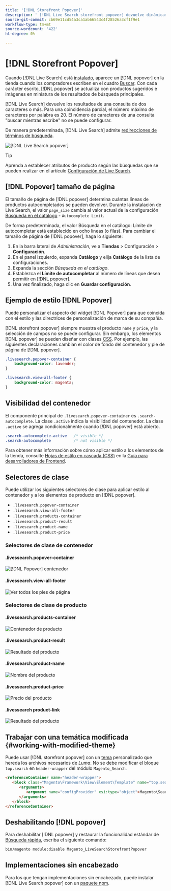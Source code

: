```yaml
---
title: '[!DNL Storefront Popover]'
description: ' [!DNL Live Search storefront popover] devuelve dinámicamente productos sugeridos y miniaturas.'
source-git-commit: cb69e11cd54a3ca1ab66543c4f28526a3cf1f9e1
workflow-type: tm+mt
source-wordcount: '422'
ht-degree: 0%

---
```


# [!DNL Storefront Popover]

Cuando [!DNL Live Search] está [instalado](install.md), aparece un [!DNL popover] en la tienda cuando los compradores escriben en el cuadro [Buscar](https://experienceleague.adobe.com/docs/commerce-admin/catalog/catalog/search/search.html?lang=es#quick-search). Con cada carácter escrito, [!DNL popover] se actualiza con productos sugeridos e imágenes en miniatura de los resultados de búsqueda principales.

[!DNL Live Search] devuelve los resultados de una consulta de dos caracteres o más. Para una coincidencia parcial, el número máximo de caracteres por palabra es 20. El número de caracteres de una consulta &quot;buscar mientras escribe&quot; no se puede configurar.

De manera predeterminada, [!DNL Live Search] admite [redirecciones de términos de búsqueda](https://experienceleague.adobe.com/docs/commerce-admin/catalog/catalog/search/search-terms.html?lang=es).

![[!DNL Live Search popover]](assets/storefront-search-as-you-type.png)

>[!TIP]
>
>Aprenda a establecer atributos de producto según las búsquedas que se pueden realizar en el artículo [Configuración de Live Search](workspace.md).

## [!DNL Popover] tamaño de página

El tamaño de página de [!DNL popover] determina cuántas líneas de productos autocompletados se pueden devolver. Durante la instalación de Live Search, el valor `page_size` cambia al valor actual de la configuración [Búsqueda en el catálogo](https://experienceleague.adobe.com/docs/commerce-admin/config/catalog/catalog.html?lang=es) - `Autocomplete Limit`.

De forma predeterminada, el valor Búsqueda en el catálogo: Límite de autocompletar está establecido en ocho líneas (o filas). Para cambiar el tamaño de página de [!DNL popover], haga lo siguiente:

1. En la barra lateral de *Administración*, ve a **Tiendas** > Configuración > **Configuración**.
1. En el panel izquierdo, expanda **Catálogo** y elija **Catálogo** de la lista de configuraciones.
1. Expanda la sección *Búsqueda en el catálogo*.
1. Establezca el **Límite de autocompletar** al número de líneas que desea permitir en [!DNL popover].
1. Una vez finalizado, haga clic en **Guardar configuración**.

## Ejemplo de estilo [!DNL Popover]

Puede personalizar el aspecto del widget [!DNL Popover] para que coincida con el estilo y las directrices de personalización de marca de su compañía.

[!DNL storefront popover] siempre muestra el producto `name` y `price`, y la selección de campos no se puede configurar. Sin embargo, los elementos [!DNL popover] se pueden diseñar con clases [CSS](https://developer.adobe.com/commerce/frontend-core/guide/css/). Por ejemplo, las siguientes declaraciones cambian el color de fondo del contenedor y pie de página de [!DNL popover].

```css
.livesearch.popover-container {
    background-color: lavender;
}

.livesearch.view-all-footer {
    background-color: magenta;
}
```

## Visibilidad del contenedor

El componente principal de `.livesearch.popover-container` es `.search-autocomplete`.  La clase `.active` indica la visibilidad del contenedor. La clase `.active` se agrega condicionalmente cuando [!DNL popover] está abierto.

```css
.search-autocomplete.active   /* visible */
.search-autocomplete          /* not visible */
```

Para obtener más información sobre cómo aplicar estilo a los elementos de la tienda, consulte [Hojas de estilo en cascada (CSS)](https://developer.adobe.com/commerce/frontend-core/guide/css/) en la [Guía para desarrolladores de Frontend](https://developer.adobe.com/commerce/frontend-core/guide/).

## Selectores de clase

Puede utilizar los siguientes selectores de clase para aplicar estilo al contenedor y a los elementos de producto en [!DNL popover].

- `.livesearch.popover-container`
- `.livesearch.view-all-footer`
- `.livesearch.products-container`
- `.livesearch.product-result`
- `.livesearch.product-name`
- `.livesearch.product-price`

### Selectores de clase de contenedor

#### .livessearch.popover-container

![[!DNL Popover] contenedor](assets/livesearch-popover-container.png)

#### .livessearch.view-all-footer

![Ver todos los pies de página](assets/livesearch-view-all-footer.png)

### Selectores de clase de producto

#### .livessearch.products-container

![Contenedor de producto](assets/livesearch-product-container.png)

#### .livessearch.product-result

![Resultado del producto](assets/livesearch-product-result.png)

#### .livessearch.product-name

![Nombre del producto](assets/livesearch-product-name.png)

#### .livessearch.product-price

![Precio del producto](assets/livesearch-product-price.png)

#### .livessearch product-link

![Resultado del producto](assets/livesearch-product-link.png)

## Trabajar con una temática modificada {#working-with-modified-theme}

Puede usar [!DNL storefront popover] con un [tema](https://developer.adobe.com/commerce/frontend-core/guide/themes/) personalizado que hereda los archivos necesarios de *Luma*. No se debe modificar el bloque `top.search` en `header-wrapper` del módulo `Magento_Search`.

```html
<referenceContainer name="header-wrapper">
   <block class="Magento\Framework\View\Element\Template" name="top.search" as="topSearch" template="Magento_Search::form.mini.phtml">
      <arguments>
         <argument name="configProvider" xsi:type="object">Magento\Search\ViewModel\ConfigProvider</argument>
      </arguments>
   </block>
</referenceContainer>
```

## Deshabilitando [!DNL popover]

Para deshabilitar [!DNL popover] y restaurar la funcionalidad estándar de [Búsqueda rápida](https://experienceleague.adobe.com/docs/commerce-admin/catalog/catalog/search/search.html?lang=es#quick-search), escriba el siguiente comando:

```bash
bin/magento module:disable Magento_LiveSearchStorefrontPopover
```

## Implementaciones sin encabezado

Para los que tengan implementaciones sin encabezado, puede instalar [!DNL Live Search popover] con un [paquete npm](https://www.npmjs.com/package/@magento/ds-livesearch-storefront-utils).
